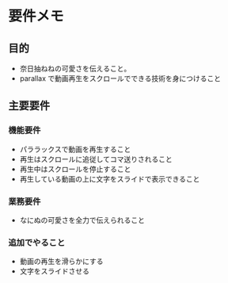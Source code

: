 # 要件メモ

## 目的

- 奈日抽ねねの可愛さを伝えること。
- parallax で動画再生をスクロールでできる技術を身につけること

## 主要要件

### 機能要件

- パララックスで動画を再生すること
- 再生はスクロールに追従してコマ送りされること
- 再生中はスクロールを停止すること
- 再生している動画の上に文字をスライドで表示できること

### 業務要件

- なにぬの可愛さを全力で伝えられること

### 追加でやること

- 動画の再生を滑らかにする
- 文字をスライドさせる
